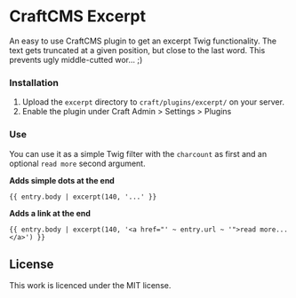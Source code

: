 # CraftCMS Excerpt
An easy to use CraftCMS plugin to get an excerpt Twig functionality. The text gets truncated at a given position, but close to the last word. This prevents ugly middle-cutted wor... ;)

### Installation

1. Upload the `excerpt` directory to `craft/plugins/excerpt/` on your server.
2. Enable the plugin under Craft Admin > Settings > Plugins

### Use
You can use it as a simple Twig filter with the `charcount` as first and an optional `read more` second argument.

**Adds simple dots at the end**
```
{{ entry.body | excerpt(140, '...' }} 
```

**Adds a link at the end**
```
{{ entry.body | excerpt(140, '<a href="' ~ entry.url ~ '">read more...</a>') }} 
```

## License

This work is licenced under the MIT license.